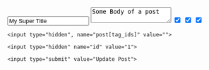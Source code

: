 <form action="/posts/1" method="patch">
	<input type="text" name="post[title]" value="My Super Title">
	<textarea name="post[body]">Some Body of a post</textarea>
	<input type="checkbox" name="post[tag_ids]" value="2" checked="true">
	<input type="checkbox" name="post[tag_ids]" value="3" checked="true">
	<input type="checkbox" name="post[tag_ids]" value="5" checked="true">

	<input type="hidden", name="post[tag_ids]" value="">

	<input type="hidden" name="id" value="1">

	<input type="submit" value="Update Post">
</form>